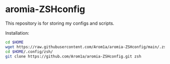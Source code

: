 # aromia-ZSHconfig

This repository is for storing my configs and scripts.

Installation:

```zsh
cd $HOME
wget https://raw.githubusercontent.com/Arom1a/aromia-ZSHconfig/main/.zshenv
cd $HOME/.config/zsh/
git clone https://github.com/Arom1a/aromia-ZSHconfig.git zsh
```
